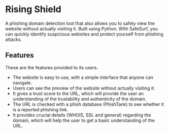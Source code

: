 


# Rising Shield

A phishing domain detection tool that also allows you to safely view the website without actually visiting it. Built using Python. With SafeSurf, you can quickly identify suspicious websites and protect yourself from phishing attacks.


## Features

These are the features provided to its users.
- The website is easy to use, with a simple interface that anyone can navigate.
- Users can see the preview of the website without actually visiting it.
- It gives a trust score to the URL, which will provide the user an understanding of the trustability and authenticity of the domain.
- The URL is checked with a phish database (PhishTank) to see whether it is a reported phishing link.
- It provides crucial details (WHOIS, SSL and general) regarding the domain, which will help the user to get a basic understanding of the URL.
